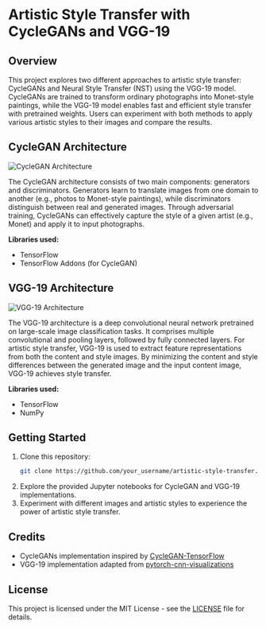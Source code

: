 # Artistic Style Transfer with CycleGANs and VGG-19

## Overview

This project explores two different approaches to artistic style transfer: CycleGANs and Neural Style Transfer (NST) using the VGG-19 model. CycleGANs are trained to transform ordinary photographs into Monet-style paintings, while the VGG-19 model enables fast and efficient style transfer with pretrained weights. Users can experiment with both methods to apply various artistic styles to their images and compare the results.

## CycleGAN Architecture

![CycleGAN Architecture](images/cyclegan_architecture.png)

The CycleGAN architecture consists of two main components: generators and discriminators. Generators learn to translate images from one domain to another (e.g., photos to Monet-style paintings), while discriminators distinguish between real and generated images. Through adversarial training, CycleGANs can effectively capture the style of a given artist (e.g., Monet) and apply it to input photographs.

**Libraries used:**
- TensorFlow
- TensorFlow Addons (for CycleGAN)

## VGG-19 Architecture

![VGG-19 Architecture](images/vgg19_architecture.png)

The VGG-19 architecture is a deep convolutional neural network pretrained on large-scale image classification tasks. It comprises multiple convolutional and pooling layers, followed by fully connected layers. For artistic style transfer, VGG-19 is used to extract feature representations from both the content and style images. By minimizing the content and style differences between the generated image and the input content image, VGG-19 achieves style transfer.

**Libraries used:**
- TensorFlow
- NumPy

## Getting Started

1. Clone this repository:
   ```bash
   git clone https://github.com/your_username/artistic-style-transfer.git

2. Explore the provided Jupyter notebooks for CycleGAN and VGG-19 implementations.
3. Experiment with different images and artistic styles to experience the power of artistic style transfer.

## Credits

- CycleGANs implementation inspired by [CycleGAN-TensorFlow](https://github.com/LynnHo/CycleGAN-Tensorflow)
- VGG-19 implementation adapted from [pytorch-cnn-visualizations](https://github.com/utkuozbulak/pytorch-cnn-visualizations)

## License

This project is licensed under the MIT License - see the [LICENSE](LICENSE) file for details.

